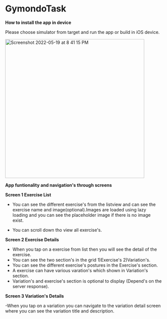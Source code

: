 # GymondoTask
**How to install the app in device**

Please choose simulator from target and run the app or build in iOS device.

<img width="446" alt="Screenshot 2022-05-19 at 8 41 15 PM" src="https://user-images.githubusercontent.com/30188089/169376322-fa3df658-bf99-4f15-822e-c3b61a721479.png">

**App funtionality and navigation's through screens**

**Screen 1 Exercise List**

- You can see the different exercise's from the listview and can see the exercise name and image(optional).Images are loaded using lazy loading and you can see the placeholder image if there is no image exist.

- You can scroll down tho view all exercise's.

**Screen 2 Exercise Details**

- When you tap on a exercise from list then you will see the detail of the exercise.
- You can see the two section's in the grid 1)Exercise's 2)Variation's.
- You can see the different exercise's postures in the Exercise's section.
- A exercise can have various varation's which shown in Variation's section.
- Variation's and exercise's section is optional to display (Depend's on the server response).

**Screen 3 Variation's Details**

-When you tap on a variation you can navigate to the variation detail screen where you can see the variation title and description.

